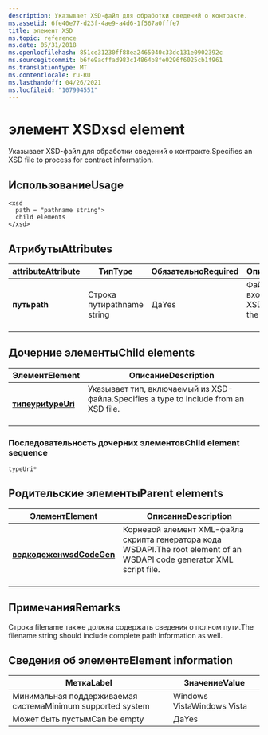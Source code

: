 ```yaml
---
description: Указывает XSD-файл для обработки сведений о контракте.
ms.assetid: 6fe40e77-d23f-4ae9-a4d6-1f567a0fffe7
title: элемент XSD
ms.topic: reference
ms.date: 05/31/2018
ms.openlocfilehash: 851ce31230ff88ea2465040c33dc131e0902392c
ms.sourcegitcommit: b6fe9acffad983c14864b8fe0296f6025cb1f961
ms.translationtype: MT
ms.contentlocale: ru-RU
ms.lasthandoff: 04/26/2021
ms.locfileid: "107994551"
---
```

# <a name="xsd-element"></a><span data-ttu-id="6dda4-103">элемент XSD</span><span class="sxs-lookup"><span data-stu-id="6dda4-103">xsd element</span></span>

<span data-ttu-id="6dda4-104">Указывает XSD-файл для обработки сведений о контракте.</span><span class="sxs-lookup"><span data-stu-id="6dda4-104">Specifies an XSD file to process for contract information.</span></span>

## <a name="usage"></a><span data-ttu-id="6dda4-105">Использование</span><span class="sxs-lookup"><span data-stu-id="6dda4-105">Usage</span></span>

``` syntax
<xsd
  path = "pathname string">
  child elements
</xsd>
```

## <a name="attributes"></a><span data-ttu-id="6dda4-106">Атрибуты</span><span class="sxs-lookup"><span data-stu-id="6dda4-106">Attributes</span></span>



| <span data-ttu-id="6dda4-107">attribute</span><span class="sxs-lookup"><span data-stu-id="6dda4-107">Attribute</span></span>           | <span data-ttu-id="6dda4-108">Тип</span><span class="sxs-lookup"><span data-stu-id="6dda4-108">Type</span></span>                       | <span data-ttu-id="6dda4-109">Обязательно</span><span class="sxs-lookup"><span data-stu-id="6dda4-109">Required</span></span>       | <span data-ttu-id="6dda4-110">Описание</span><span class="sxs-lookup"><span data-stu-id="6dda4-110">Description</span></span>                                                 |
|---------------------|----------------------------|----------------|-------------------------------------------------------------|
| <span data-ttu-id="6dda4-111">**путь**</span><span class="sxs-lookup"><span data-stu-id="6dda4-111">**path**</span></span><br/> | <span data-ttu-id="6dda4-112">Строка пути</span><span class="sxs-lookup"><span data-stu-id="6dda4-112">pathname string</span></span><br/> | <span data-ttu-id="6dda4-113">Да</span><span class="sxs-lookup"><span data-stu-id="6dda4-113">Yes</span></span><br/> | <span data-ttu-id="6dda4-114">Файл и путь к входному файлу XSD.</span><span class="sxs-lookup"><span data-stu-id="6dda4-114">File and path of the XSD input file.</span></span><br/> <br/> |



## <a name="child-elements"></a><span data-ttu-id="6dda4-115">Дочерние элементы</span><span class="sxs-lookup"><span data-stu-id="6dda4-115">Child elements</span></span>



| <span data-ttu-id="6dda4-116">Элемент</span><span class="sxs-lookup"><span data-stu-id="6dda4-116">Element</span></span>                               | <span data-ttu-id="6dda4-117">Описание</span><span class="sxs-lookup"><span data-stu-id="6dda4-117">Description</span></span>                                                          |
|---------------------------------------|----------------------------------------------------------------------|
| [<span data-ttu-id="6dda4-118">**типеури**</span><span class="sxs-lookup"><span data-stu-id="6dda4-118">**typeUri**</span></span>](typeuri.md)<br/> | <span data-ttu-id="6dda4-119">Указывает тип, включаемый из XSD-файла.</span><span class="sxs-lookup"><span data-stu-id="6dda4-119">Specifies a type to include from an XSD file.</span></span><br/> <br/> |



### <a name="child-element-sequence"></a><span data-ttu-id="6dda4-120">Последовательность дочерних элементов</span><span class="sxs-lookup"><span data-stu-id="6dda4-120">Child element sequence</span></span>

``` syntax
typeUri*
```

## <a name="parent-elements"></a><span data-ttu-id="6dda4-121">Родительские элементы</span><span class="sxs-lookup"><span data-stu-id="6dda4-121">Parent elements</span></span>



| <span data-ttu-id="6dda4-122">Элемент</span><span class="sxs-lookup"><span data-stu-id="6dda4-122">Element</span></span>                                     | <span data-ttu-id="6dda4-123">Описание</span><span class="sxs-lookup"><span data-stu-id="6dda4-123">Description</span></span>                                                                          |
|---------------------------------------------|--------------------------------------------------------------------------------------|
| [<span data-ttu-id="6dda4-124">**всдкодежен**</span><span class="sxs-lookup"><span data-stu-id="6dda4-124">**wsdCodeGen**</span></span>](wsdcodegen.md)<br/> | <span data-ttu-id="6dda4-125">Корневой элемент XML-файла скрипта генератора кода WSDAPI.</span><span class="sxs-lookup"><span data-stu-id="6dda4-125">The root element of an WSDAPI code generator XML script file.</span></span><br/> <br/> |



## <a name="remarks"></a><span data-ttu-id="6dda4-126">Примечания</span><span class="sxs-lookup"><span data-stu-id="6dda4-126">Remarks</span></span>

<span data-ttu-id="6dda4-127">Строка filename также должна содержать сведения о полном пути.</span><span class="sxs-lookup"><span data-stu-id="6dda4-127">The filename string should include complete path information as well.</span></span>

## <a name="element-information"></a><span data-ttu-id="6dda4-128">Сведения об элементе</span><span class="sxs-lookup"><span data-stu-id="6dda4-128">Element information</span></span>



| <span data-ttu-id="6dda4-129">Метка</span><span class="sxs-lookup"><span data-stu-id="6dda4-129">Label</span></span> | <span data-ttu-id="6dda4-130">Значение</span><span class="sxs-lookup"><span data-stu-id="6dda4-130">Value</span></span> |
|-------------------------------------|---------------|
| <span data-ttu-id="6dda4-131">Минимальная поддерживаемая система</span><span class="sxs-lookup"><span data-stu-id="6dda4-131">Minimum supported system</span></span><br/> | <span data-ttu-id="6dda4-132">Windows Vista</span><span class="sxs-lookup"><span data-stu-id="6dda4-132">Windows Vista</span></span> |
| <span data-ttu-id="6dda4-133">Может быть пустым</span><span class="sxs-lookup"><span data-stu-id="6dda4-133">Can be empty</span></span>                        | <span data-ttu-id="6dda4-134">Да</span><span class="sxs-lookup"><span data-stu-id="6dda4-134">Yes</span></span>           |



 

 




